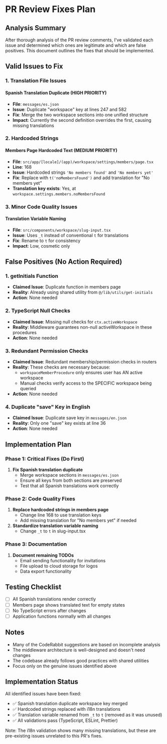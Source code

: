 # PR Review Fixes Plan

## Analysis Summary

After thorough analysis of the PR review comments, I've validated each issue and
determined which ones are legitimate and which are false positives. This
document outlines the fixes that should be implemented.

## Valid Issues to Fix

### 1. Translation File Issues

#### Spanish Translation Duplicate (HIGH PRIORITY)

- **File**: `messages/es.json`
- **Issue**: Duplicate "workspace" key at lines 247 and 582
- **Fix**: Merge the two workspace sections into one unified structure
- **Impact**: Currently the second definition overrides the first, causing
  missing translations

### 2. Hardcoded Strings

#### Members Page Hardcoded Text (MEDIUM PRIORITY)

- **File**: `src/app/[locale]/(app)/workspace/settings/members/page.tsx`
- **Line**: 168
- **Issue**: Hardcoded strings `'No members found'` and `'No members yet'`
- **Fix**: Replace with `t('noMembersFound')` and add translation for "No
  members yet"
- **Translation key exists**: Yes, at
  `workspace.settings.members.noMembersFound`

### 3. Minor Code Quality Issues

#### Translation Variable Naming

- **File**: `src/components/workspace/slug-input.tsx`
- **Issue**: Uses `_t` instead of conventional `t` for translations
- **Fix**: Rename to `t` for consistency
- **Impact**: Low, cosmetic only

## False Positives (No Action Required)

### 1. getInitials Function

- **Claimed Issue**: Duplicate function in members page
- **Reality**: Already using shared utility from `@/lib/utils/get-initials`
- **Action**: None needed

### 2. TypeScript Null Checks

- **Claimed Issue**: Missing null checks for `ctx.activeWorkspace`
- **Reality**: Middleware guarantees non-null activeWorkspace in these
  procedures
- **Action**: None needed

### 3. Redundant Permission Checks

- **Claimed Issue**: Redundant membership/permission checks in routers
- **Reality**: These checks are necessary because:
  - `workspaceMemberProcedure` only ensures user has AN active workspace
  - Manual checks verify access to the SPECIFIC workspace being queried
- **Action**: None needed

### 4. Duplicate "save" Key in English

- **Claimed Issue**: Duplicate save key in `messages/en.json`
- **Reality**: Only one "save" key exists at line 36
- **Action**: None needed

## Implementation Plan

### Phase 1: Critical Fixes (Do First)

1. **Fix Spanish translation duplicate**
   - Merge workspace sections in `messages/es.json`
   - Ensure all keys from both sections are preserved
   - Test that all Spanish translations work correctly

### Phase 2: Code Quality Fixes

1. **Replace hardcoded strings in members page**
   - Change line 168 to use translation keys
   - Add missing translation for "No members yet" if needed
2. **Standardize translation variable naming**
   - Change `_t` to `t` in slug-input.tsx

### Phase 3: Documentation

1. **Document remaining TODOs**
   - Email sending functionality for invitations
   - File upload to cloud storage for logos
   - Data export functionality

## Testing Checklist

- [ ] All Spanish translations render correctly
- [ ] Members page shows translated text for empty states
- [ ] No TypeScript errors after changes
- [ ] Application functions normally with all changes

## Notes

- Many of the CodeRabbit suggestions are based on incomplete analysis
- The middleware architecture is well-designed and doesn't need changes
- The codebase already follows good practices with shared utilities
- Focus only on the genuine issues identified above

## Implementation Status

All identified issues have been fixed:

- ✅ Spanish translation duplicate workspace key merged
- ✅ Hardcoded strings replaced with i18n translations
- ✅ Translation variable renamed from `_t` to `t` (removed as it was unused)
- ✅ All validations pass (TypeScript, ESLint, Prettier)

Note: The i18n validation shows many missing translations, but these are
pre-existing issues unrelated to this PR's fixes.
